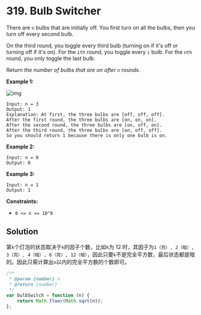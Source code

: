 # 319. Bulb Switcher

There are `n` bulbs that are initially off. You first turn on all the bulbs, then you turn off every second bulb.

On the third round, you toggle every third bulb (turning on if it's off or turning off if it's on). For the `ith` round, you toggle every `i` bulb. For the `nth` round, you only toggle the last bulb.

Return _the number of bulbs that are on after `n` rounds_.

**Example 1:**

![img](https://assets.leetcode.com/uploads/2020/11/05/bulb.jpg)

```
Input: n = 3
Output: 1
Explanation: At first, the three bulbs are [off, off, off].
After the first round, the three bulbs are [on, on, on].
After the second round, the three bulbs are [on, off, on].
After the third round, the three bulbs are [on, off, off].
So you should return 1 because there is only one bulb is on.
```

**Example 2:**

```
Input: n = 0
Output: 0
```

**Example 3:**

```
Input: n = 1
Output: 1
```

**Constraints:**

-   `0 <= n <= 10^9`

## Solution

第`k`个灯泡的状态取决于`k`的因子个数，比如`k`为 12 时，其因子为`1（亮）, 2（暗）, 3（亮）, 4（暗）, 6（亮）, 12（暗）`，因此只要`k`不是完全平方数，最后状态都是暗的。因此只需计算出`n`以内的完全平方数的个数即可。

```javascript
/**
 * @param {number} n
 * @return {number}
 */
var bulbSwitch = function (n) {
    return Math.floor(Math.sqrt(n));
};
```
